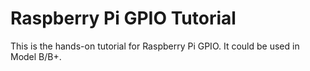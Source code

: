 Raspberry Pi GPIO Tutorial
==============

This is the hands-on tutorial for Raspberry Pi GPIO. It could be used in Model B/B+.
